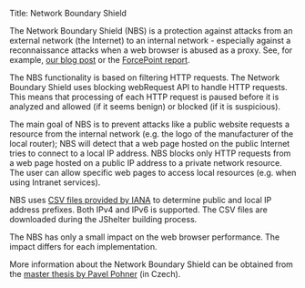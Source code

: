 Title: Network Boundary Shield

The Network Boundary Shield (NBS) is a protection against attacks from an
external network (the Internet) to an internal network - especially against a
reconnaissance attacks when a web browser is abused as a proxy. See, for
example, [our blog post](/localportscanning/) or the [ForcePoint
report](https://www.forcepoint.com/blog/x-labs/attacking-internal-network-public-internet-using-browser-proxy).

The NBS functionality is based on filtering HTTP requests. The Network Boundary
Shield uses blocking webRequest API to handle HTTP requests. This means that
processing of each HTTP request is paused before it is analyzed and allowed (if
it seems benign) or blocked (if it is suspicious).

The main goal of NBS is to prevent attacks like a public website requests a
resource from the internal network (e.g. the logo of the manufacturer of the
local router); NBS will detect that a web page hosted on the public Internet
tries to connect to a local IP address. NBS blocks only HTTP requests from a web
page hosted on a public IP address to a private network resource. The user can
allow specific web pages to access local resources (e.g. when using Intranet
services).

NBS uses [CSV files provided by
IANA](https://www.iana.org/assignments/locally-served-dns-zones/locally-served-dns-zones.xml)
to determine public and local IP address prefixes. Both IPv4 and IPv6 is
supported. The CSV files are downloaded during the JShelter building process.

The NBS has only a small impact on the web browser performance. The impact
differs for each implementation.

More information about the Network Boundary Shield can be obtained from the
[master thesis by Pavel
Pohner](https://www.vutbr.cz/studenti/zav-prace/detail/129272) (in Czech).
